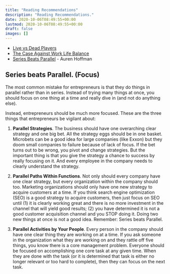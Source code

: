 ```yaml
---
title: "Reading Recommendations"
description: "Reading Recommendations."
date: 2020-10-06T08:49:55+00:00
lastmod: 2020-10-06T08:49:55+00:00
draft: false
images: []
---
```


- [Live vs Dead Players](https://medium.com/@samo.burja/live-versus-dead-players-2b24f6e9eae2)
- [The Case Against Work Life Balance](https://shyamsankar.com/the-case-against-work-life-balance-owning-your-future#:~:text=We've%20been%20told%20over,that%20your%20future%20remains%20yours.)
- [Series Beats Parallel](https://www.quora.com/What-are-the-most-common-mistakes-first-time-entrepreneurs-make-4/answer/Auren-Hoffman) - Auren Hoffman

## Series beats Parallel. (Focus)

The most common mistake for entrepreneurs is that they do things in parallel rather than in series. Instead of trying many things at once, you should focus on one thing at a time and really dive in (and not do anything else).

Instead, entrepreneurs should be much more focused. These are the three things that entrepreneurs be vigilant about:

1. **Parallel Strategies**. The business should have one overarching clear strategy and one big bet. All the strategy eggs should be in one basket. Microbets can be a good idea for large companies (like Exxon) but they doom small companies to failure because of lack of focus. If the bet turns out to be wrong, you pivot and change strategies. But the important thing is that you give the strategy a chance to success by really focusing on it. And every employee in the company needs to clearly understand the strategy.

2. **Parallel Paths Within Functions**. Not only should every company have one clear strategy, but every organization within the company should too. Marketing organizations should only have one new strategy to acquire customers at a time. If you think search engine optimization (SEO) is a good strategy to acquire customers, then just focus on SEO until (1) it is clearly working great and there is no more investment in the channel that will yield good results; (2) you have determined it is not a good customer acquisition channel and you STOP doing it. Doing two new things at once is not a good idea. Remember: Series beats Parallel.

3. **Parallel Activities by Your People**. Every person in the company should have one clear thing they are working on at a time. If you ask someone in the organization what they are working on and they rattle off five things, you know there is a core management problem. Everyone should be focused on accomplishing one core task at any given time. When they are done with the task (or it is determined that task is either no longer relevant or too hard to complete), then they can focus on the next task.
